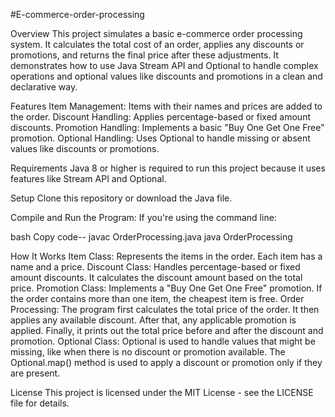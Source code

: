 #E-commerce-order-processing

Overview
This project simulates a basic e-commerce order processing system. It calculates the total cost of an order, applies any discounts or promotions, and returns the final price after these adjustments. It demonstrates how to use Java Stream API and Optional to handle complex operations and optional values like discounts and promotions in a clean and declarative way.

Features
Item Management: Items with their names and prices are added to the order.
Discount Handling: Applies percentage-based or fixed amount discounts.
Promotion Handling: Implements a basic "Buy One Get One Free" promotion.
Optional Handling: Uses Optional to handle missing or absent values like discounts or promotions.

Requirements
Java 8 or higher is required to run this project because it uses features like Stream API and Optional.

Setup
Clone this repository or download the Java file.

Compile and Run the Program: If you're using the command line:

bash
Copy code--
javac OrderProcessing.java
java OrderProcessing

How It Works
Item Class:
Represents the items in the order. Each item has a name and a price.
Discount Class:
Handles percentage-based or fixed amount discounts. It calculates the discount amount based on the total price.
Promotion Class:
Implements a "Buy One Get One Free" promotion. If the order contains more than one item, the cheapest item is free.
Order Processing:
The program first calculates the total price of the order.
It then applies any available discount.
After that, any applicable promotion is applied.
Finally, it prints out the total price before and after the discount and promotion.
Optional Class:
Optional is used to handle values that might be missing, like when there is no discount or promotion available.
The Optional.map() method is used to apply a discount or promotion only if they are present.

License
This project is licensed under the MIT License - see the LICENSE file for details.

